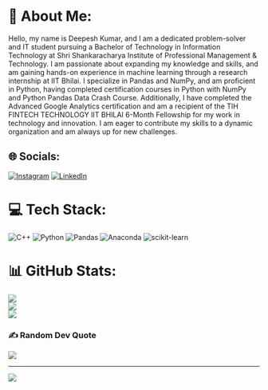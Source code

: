 # 💫 About Me:
Hello, my name is Deepesh Kumar, and I am a dedicated problem-solver and IT student pursuing a Bachelor of Technology in Information Technology at Shri Shankaracharya Institute of Professional Management & Technology. I am passionate about expanding my knowledge and skills, and am gaining hands-on experience in machine learning through a research internship at IIT Bhilai. I specialize in Pandas and NumPy, and am proficient in Python, having completed certification courses in Python with NumPy and Python Pandas Data Crash Course. Additionally, I have completed the Advanced Google Analytics certification and am a recipient of the TIH FINTECH TECHNOLOGY IIT BHILAI 6-Month Fellowship for my work in technology and innovation. I am eager to contribute my skills to a dynamic organization and am always up for new challenges.


## 🌐 Socials:
[![Instagram](https://img.shields.io/badge/Instagram-%23E4405F.svg?logo=Instagram&logoColor=white)](https://instagram.com/Deepesh.sinha_) [![LinkedIn](https://img.shields.io/badge/LinkedIn-%230077B5.svg?logo=linkedin&logoColor=white)](https://www.linkedin.com/in/deepeshkumar2104) 

# 💻 Tech Stack:
![C++](https://img.shields.io/badge/c++-%2300599C.svg?style=for-the-badge&logo=c%2B%2B&logoColor=white) ![Python](https://img.shields.io/badge/python-3670A0?style=for-the-badge&logo=python&logoColor=ffdd54) ![Pandas](https://img.shields.io/badge/pandas-%23150458.svg?style=for-the-badge&logo=pandas&logoColor=white) ![Anaconda](https://img.shields.io/badge/Anaconda-%2344A833.svg?style=for-the-badge&logo=anaconda&logoColor=white) ![scikit-learn](https://img.shields.io/badge/scikit--learn-%23F7931E.svg?style=for-the-badge&logo=scikit-learn&logoColor=white)
# 📊 GitHub Stats:
![](https://github-readme-stats.vercel.app/api?username=Deepesh3104&theme=radical&hide_border=false&include_all_commits=false&count_private=false)<br/>
![](https://github-readme-streak-stats.herokuapp.com/?user=Deepesh3104&theme=radical&hide_border=false)<br/>
![](https://github-readme-stats.vercel.app/api/top-langs/?username=Deepesh3104&theme=radical&hide_border=false&include_all_commits=false&count_private=false&layout=compact)

### ✍️ Random Dev Quote
![](https://quotes-github-readme.vercel.app/api?type=horizontal&theme=radical)

---
[![](https://visitcount.itsvg.in/api?id=Deepesh3104&icon=0&color=0)](https://visitcount.itsvg.in)

<!-- Proudly created with GPRM ( https://gprm.itsvg.in ) -->
